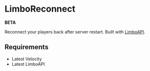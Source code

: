 # LimboReconnect
**BETA**

Reconnect your players back after server restart. Built with [LimboAPI](https://github.com/elytrium/limboapi).

## Requirements
<ul>
	<li>Latest Velocity</li>
	<li>Latest LimboAPI</li>
</ul>
